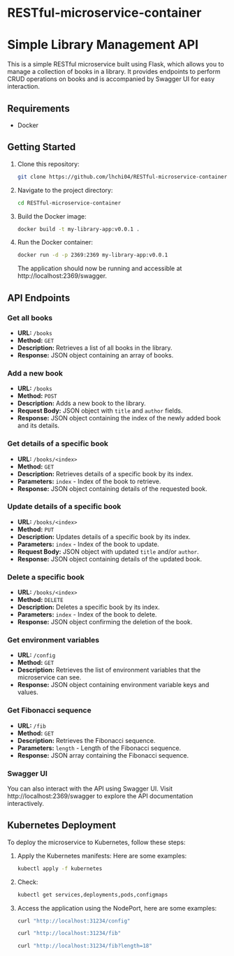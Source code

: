 # RESTful-microservice-container
# Simple Library Management API

This is a simple RESTful microservice built using Flask, which allows you to manage a collection of books in a library. It provides endpoints to perform CRUD operations on books and is accompanied by Swagger UI for easy interaction.

## Requirements

- Docker

## Getting Started

1. Clone this repository:

    ```bash
    git clone https://github.com/lhchi04/RESTful-microservice-container.git
    ```

2. Navigate to the project directory:

    ```bash
    cd RESTful-microservice-container
    ```

3. Build the Docker image:

    ```bash
    docker build -t my-library-app:v0.0.1 .
    ```

4. Run the Docker container:

    ```bash
    docker run -d -p 2369:2369 my-library-app:v0.0.1
    ```

    The application should now be running and accessible at http://localhost:2369/swagger.

## API Endpoints

### Get all books

- **URL:** `/books`
- **Method:** `GET`
- **Description:** Retrieves a list of all books in the library.
- **Response:** JSON object containing an array of books.

### Add a new book

- **URL:** `/books`
- **Method:** `POST`
- **Description:** Adds a new book to the library.
- **Request Body:** JSON object with `title` and `author` fields.
- **Response:** JSON object containing the index of the newly added book and its details.

### Get details of a specific book

- **URL:** `/books/<index>`
- **Method:** `GET`
- **Description:** Retrieves details of a specific book by its index.
- **Parameters:** `index` - Index of the book to retrieve.
- **Response:** JSON object containing details of the requested book.

### Update details of a specific book

- **URL:** `/books/<index>`
- **Method:** `PUT`
- **Description:** Updates details of a specific book by its index.
- **Parameters:** `index` - Index of the book to update.
- **Request Body:** JSON object with updated `title` and/or `author`.
- **Response:** JSON object containing details of the updated book.

### Delete a specific book

- **URL:** `/books/<index>`
- **Method:** `DELETE`
- **Description:** Deletes a specific book by its index.
- **Parameters:** `index` - Index of the book to delete.
- **Response:** JSON object confirming the deletion of the book.

### Get environment variables

- **URL:** `/config`
- **Method:** `GET`
- **Description:** Retrieves the list of environment variables that the microservice can see.
- **Response:** JSON object containing environment variable keys and values.

### Get Fibonacci sequence

- **URL:** `/fib`
- **Method:** `GET`
- **Description:** Retrieves the Fibonacci sequence.
- **Parameters:** `length` - Length of the Fibonacci sequence.
- **Response:** JSON array containing the Fibonacci sequence.

### Swagger UI

You can also interact with the API using Swagger UI. Visit http://localhost:2369/swagger to explore the API documentation interactively.

## Kubernetes Deployment

To deploy the microservice to Kubernetes, follow these steps:

1. Apply the Kubernetes manifests:
Here are some examples:
    ```bash
    kubectl apply -f kubernetes
    ```
2. Check:

    ```bash
    kubectl get services,deployments,pods,configmaps    
    ```
3. Access the application using the NodePort, here are some examples:
    ```bash
    curl "http://localhost:31234/config"
    ```
    ```bash
    curl "http://localhost:31234/fib"
    ```
    ```bash
    curl "http://localhost:31234/fib?length=18"
    ```


